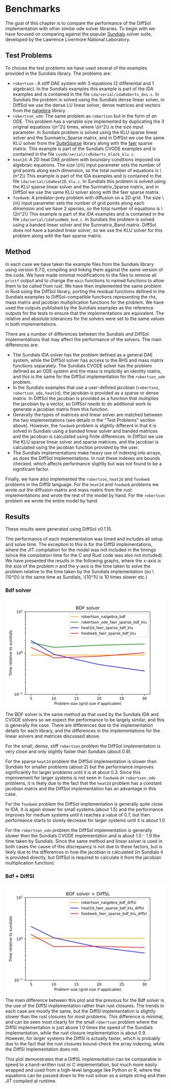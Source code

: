 # Benchmarks

The goal of this chapter is to compare the performance of the DiffSol
implementation with other similar ode solver libraries. To begin with we have
focused on comparing against the popular
[Sundials](https://github.com/LLNL/sundials) solver suite, developed by the
Lawrence Livermore National Laboratory. 

## Test Problems
To choose the test problems we have used several of the examples provided in the Sundials library. The problems are:
- `robertson` : A stiff DAE system with 3 equations (2 differential and 1 algebraic). In the Sundials examples this example is part of the IDA examples 
  and is contained in the file `ida/serial/idaRoberts_dns.c`. In Sundials the problem is solved using the Sundials dense linear solver, in DiffSol we use the
  dense LU linear solver, dense matrices and vectors from the [nalgebra](https://nalgebra.org) library.
- `robertson_ode`: The same problem as `robertson` but in the form of an ODE. This problem has a variable size implemented 
  by duplicating the 3 original equations \\(n^2\\) times, where \\(n^2\\) is the size input parameter. In Sundials problem is solved using the KLU sparse linear solver and the Sunmatrix_Sparse matrix, and in DiffSol we use the
  same KLU solver from the [SuiteSparse](https://github.com/DrTimothyAldenDavis/SuiteSparse) library along with the [faer](https://github.com/sarah-ek/faer-rs) sparse matrix. 
  This example is part of the Sundials CVODE examples and is contained in the file `cvode/serial/cvRoberts_block_klu.c`.
- `heat2d`: A 2D heat DAE problem with boundary conditions imposed via algebraic equations. The size \\(n\\) input parameter sets the number of grid points along each dimension, so the
  total number of equations is \\(n^2\\) This example is part of the IDA examples and is contained in the file `ida/serial/idaHeat2D_klu.c`. 
  In Sundials this problem is solved using the KLU sparse linear solver and the Sunmatrix_Sparse matrix, and in DiffSol we use the same KLU solver along with the faer sparse matrix.
- `foodweb`: A predator-prey problem with diffusion on a 2D grid. The size \\(n\\) input parameter sets the number of grid points along each dimension and we have 2 species, so the
  total number of equations is \\(2n^2\\) This example is part of the IDA examples and is contained in the file `ida/serial/idaFoodWeb_bnd.c`.
  In Sundials the problem is solved using a banded linear solver and the Sunmatrix_Band matrix. DiffSol does not have a banded linear solver, so we use the KLU solver for this problem along with the faer sparse matrix.

## Method

In each case we have taken the example files from the Sundials library using version 6.7.0, compiling and linking them against the same version of the code. 
We have made minimal modifications to the files to remove all `printf` output and to change the `main` functions to named functions to allow them to be called from rust.
We have then implemented the same problem in Rust using the DiffSol library, porting the residual functions defined in the Sundials examples to DiffSol-compatible functions representing the rhs, mass matrix and jacobian multiplication functions for the problem.
We have used the outputs published by the Sundials examples as the reference outputs for the tests to ensure that the implementations are equivalent. 
The relative and absolute tolerances for the solvers were set to the same values in both implementations.

There are a number of differences between the Sundials and DiffSol implementations that may affect the performance of the solvers. The main differences are:
- The Sundials IDA solver has the problem defined as a general DAE system, while the DiffSol solver has access to the RHS and mass matrix functions separately.
  The Sundials CVODE solver has the problem defined as an ODE system and the mass is implicitly an identity matrix, and this is the same for the DiffSol implementation for the `robertson_ode` problem. 
- In the Sundials examples that use a user-defined jacobian (`robertson`, `robertson_ode`, `heat2d`), the jacobian is provided as a sparse or dense matrix. In DiffSol the jacobian is provided as a function that multiplies the jacobian by a vector,
  so DiffSol needs to do additional work to generate a jacobian matrix from this function.
- Generally the types of matrices and linear solver are matched between the two implementations (see details in the "Test Problems" section above). However, the `foodweb` problem is slightly different in that 
  it is solved in Sundials using a banded linear solver and banded matrices and the jacobian is calculated using finite differences.
  In DiffSol we use the KLU sparse linear solver and sparse matrices, and the jacobian is calculated using the jacobian function provided by the user.
- The Sundials implementations make heavy use of indexing into arrays, as does the DiffSol implementations. In rust these indexes are bounds checked, which affects performance slightly but was not found to be a significant factor. 

Finally, we have also implemented the `robertson`, `heat2d` and `foodweb`
problems in the DiffSl language. For the `heat2d` and `foodweb` problems we
wrote out the diffusion matrix and mass matrix from the rust implementations and
wrote the rest of the model by hand. For the `robertson` problem we wrote the
entire model by hand. 

## Results

These results were generated using DiffSol v0.1.15.

The performance of each implementation was timed and includes all setup and solve time. The exception to this is for the DiffSl implementations, where the JIT compilation for the model was not included in the timings 
(since the compilation time for the C and Rust code was also not included). 
We have presented the results in the following graphs, where the x-axis is the size of the problem $n$ and the y-axis is the time taken to solve the problem relative to the time taken by the Sundials implementation 
(so \\(10^0\\) is the same time as Sundials, \\(10^1\\) is 10 times slower etc.)

### Bdf solver


![Bdf](./images/benchmarks/bench_bdf.svg)

The BDF solver is the same method as that used by the Sundials IDA and CVODE solvers so we expect the performance to be largely similar, and this is generally the case.
There are differences due to the implementation details for each library, and the differences in the implementations for the linear solvers and matrices discussed above.

For the small, dense, stiff `robertson` problem the DiffSol implementation is very close and only slightly faster than Sundials (about 0.9).

For the sparse `heat2d` problem the DiffSol implementation is slower than Sundials for smaller problems (about 2) but the performance improves significantly for larger problems until it is at about 0.3.
Since this improvement for larger systems is not seen in `foodweb` or `robertson_ode` problems, it is likely due to the fact that the `heat2d` problem has a constant jacobian matrix and the DiffSol implementation has an advantage in this case.

For the `foodweb` problem the DiffSol implementation is generally quite close to IDA. 
It is again slower for small systems (about 1.5) and the performance improves for medium systems until it reaches a value of 0.7, but then performance starts to slowly decrease for larger systems until it is about 1.0 

For the `robertson_ode` problem the DiffSol implementation is generally slower then the Sundials CVODE implementation and is about 1.5 - 1.9 the time taken by Sundials. Since the same method and linear solver is used in both cases the cause of this discrepancy is not
due to these factors, but is likely due to the differences in how the jacobian is calculated (in Sundials it is provided directly, but DiffSol is required to calculate it from the jacobian multiplication function).

### Bdf + DiffSl

![Bdf + DiffSl](./images/benchmarks/bench_bdf_diffsl.svg)

The main difference between this plot and the previous for the Bdf solver is the use of the DiffSl implementation rather than rust closures. The trends in each case are mostly the same, but the DiffSl implementation is slightly slower than the rust closures for most problems.
This difference is minimal, and can be seen most clearly for the small `robertson` problem where the DiffSl implementation is just above 1.0 times the speed of the Sundials implementation, while the rust closure implementation is about 0.9.
However, for larger systems the DiffSl is actually faster, which is probably due to the fact that the rust closures bound-check the array indexing, while the DiffSl implementation does not.

This plot demonstrates that a DiffSL implementation can be comparable in speed to a hand-written rust or C implementation, but much more easily wrapped and used from a high-level language like Python or R, where the equations can be passed down
to the rust solver as a simple string and then JIT compiled at runtime.